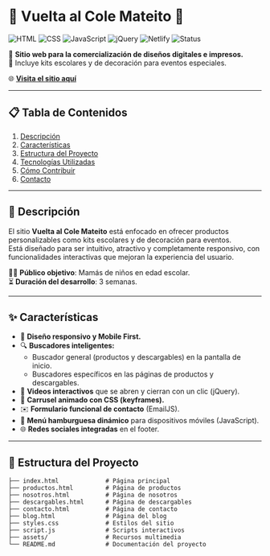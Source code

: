 # 🎨 Vuelta al Cole Mateito 🎒

![HTML](https://img.shields.io/badge/HTML-5-orange?logo=html5)
![CSS](https://img.shields.io/badge/CSS-3-blue?logo=css3)
![JavaScript](https://img.shields.io/badge/JavaScript-ES6-yellow?logo=javascript)
![jQuery](https://img.shields.io/badge/jQuery-Interactive-blueviolet?logo=jquery)
![Netlify](https://img.shields.io/badge/Netlify-Deployed-brightgreen?logo=netlify)
![Status](https://img.shields.io/badge/Status-Active-green)

🌟 **Sitio web para la comercialización de diseños digitales e impresos.**  
🎁 Incluye kits escolares y de decoración para eventos especiales.  

🌐 **[Visita el sitio aquí](https://vueltaalcolemateito.netlify.app/)**

---

## 📋 Tabla de Contenidos
1. [Descripción](#descripción)
2. [Características](#características)
3. [Estructura del Proyecto](#estructura-del-proyecto)
4. [Tecnologías Utilizadas](#tecnologías-utilizadas)
5. [Cómo Contribuir](#cómo-contribuir)
6. [Contacto](#contacto)

---

## 📖 Descripción

El sitio **Vuelta al Cole Mateito** está enfocado en ofrecer productos personalizables como kits escolares y de decoración para eventos.  
Está diseñado para ser intuitivo, atractivo y completamente responsivo, con funcionalidades interactivas que mejoran la experiencia del usuario.

🧑‍🎓 **Público objetivo**: Mamás de niños en edad escolar.  
⏳ **Duración del desarrollo**: 3 semanas.  

---

## ✨ Características

- 📱 **Diseño responsivo y Mobile First.**  
- 🔍 **Buscadores inteligentes:**  
  - Buscador general (productos y descargables) en la pantalla de inicio.  
  - Buscadores específicos en las páginas de productos y descargables.  
- 🎥 **Videos interactivos** que se abren y cierran con un clic (jQuery).  
- 🎡 **Carrusel animado con CSS (keyframes).**  
- ✉️ **Formulario funcional de contacto** (EmailJS).  
- 🍔 **Menú hamburguesa dinámico** para dispositivos móviles (JavaScript).  
- 🌐 **Redes sociales integradas** en el footer.  

---

## 📂 Estructura del Proyecto

```plaintext
├── index.html             # Página principal
├── productos.html         # Página de productos
├── nosotros.html          # Página de nosotros
├── descargables.html      # Página de descargables
├── contacto.html          # Página de contacto
├── blog.html              # Página del blog
├── styles.css             # Estilos del sitio
├── script.js              # Scripts interactivos
├── assets/                # Recursos multimedia
└── README.md              # Documentación del proyecto
